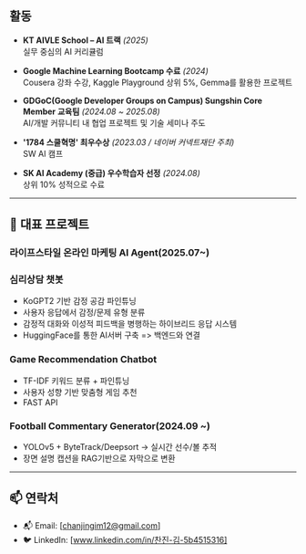 
## 활동

-  **KT AIVLE School – AI 트랙** *(2025)*  
  실무 중심의 AI 커리큘럼

-  **Google Machine Learning Bootcamp 수료** *(2024)*  
  Cousera 강좌 수강, Kaggle Playground 상위 5%, Gemma를 활용한 프로젝트

-  **GDGoC(Google Developer Groups on Campus) Sungshin Core Member 교육팀** *(2024.08 ~ 2025.08)*  
  AI/개발 커뮤니티 내 협업 프로젝트 및 기술 세미나 주도

-  **'1784 스쿨혁명' 최우수상** *(2023.03 / 네이버 커넥트재단 주최)*  
   SW AI 캠프

-  **SK AI Academy (중급) 우수학습자 선정** *(2024.08)*  
  상위 10% 성적으로 수료

---

## 📌 대표 프로젝트

### 라이프스타일 온라인 마케팅 AI Agent(2025.07~)

###  심리상담 챗봇
- KoGPT2 기반 감정 공감 파인튜닝
- 사용자 응답에서 감정/문제 유형 분류
- 감정적 대화와 이성적 피드백을 병행하는 하이브리드 응답 시스템
- HuggingFace를 통한 AI서버 구축 => 백엔드와 연결

###  Game Recommendation Chatbot
- TF-IDF 키워드 분류 + 파인튜닝 
- 사용자 성향 기반 맞춤형 게임 추천
- FAST API

###  Football Commentary Generator(2024.09 ~)
- YOLOv5 + ByteTrack/Deepsort → 실시간 선수/볼 추적
- 장면 설명 캡션을 RAG기반으로 자막으로 변환
  


---

## 📫 연락처

- 📬 Email: [chanjingim12@gmail.com]
- 🐦 LinkedIn: [www.linkedin.com/in/찬진-김-5b4515316] 
